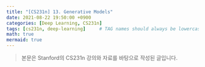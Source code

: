 ```yaml
---
title: "[CS231n] 13. Generative Models"
date: 2021-08-22 19:50:00 +0900
categories: [Deep Learning, CS231n]
tags: [cs231n, deep-learning]     # TAG names should always be lowercase
math: true
mermaid: true
---
```

> 본문은 Stanford의 CS231n 강의와 자료를 바탕으로 작성된 글입니다.

<br>
